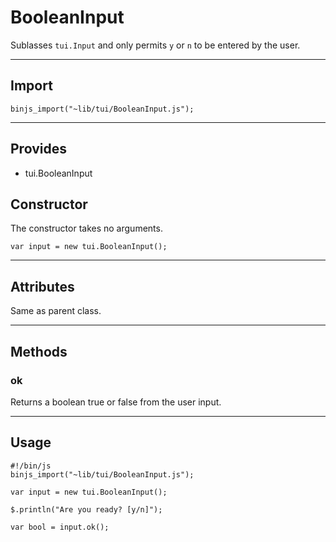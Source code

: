 # BooleanInput

Sublasses `tui.Input` and only permits `y` or `n` to be entered by the user.

----------------------------

## Import

`binjs_import("~lib/tui/BooleanInput.js");`

-----------------------

## Provides

* tui.BooleanInput

## Constructor

The constructor takes no arguments.

    var input = new tui.BooleanInput();

-----------------------

## Attributes

Same as parent class.

-----------------------

## Methods

### ok

Returns a boolean true or false from the user input.

-----------------------

## Usage

    #!/bin/js
    binjs_import("~lib/tui/BooleanInput.js");

    var input = new tui.BooleanInput();

    $.println("Are you ready? [y/n]");

    var bool = input.ok();
    
    